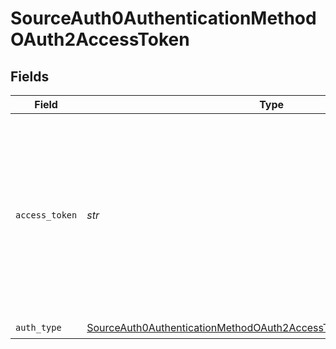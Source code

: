 # SourceAuth0AuthenticationMethodOAuth2AccessToken


## Fields

| Field                                                                                                                                                                                                                                                                           | Type                                                                                                                                                                                                                                                                            | Required                                                                                                                                                                                                                                                                        | Description                                                                                                                                                                                                                                                                     | Example                                                                                                                                                                                                                                                                         |
| ------------------------------------------------------------------------------------------------------------------------------------------------------------------------------------------------------------------------------------------------------------------------------- | ------------------------------------------------------------------------------------------------------------------------------------------------------------------------------------------------------------------------------------------------------------------------------- | ------------------------------------------------------------------------------------------------------------------------------------------------------------------------------------------------------------------------------------------------------------------------------- | ------------------------------------------------------------------------------------------------------------------------------------------------------------------------------------------------------------------------------------------------------------------------------- | ------------------------------------------------------------------------------------------------------------------------------------------------------------------------------------------------------------------------------------------------------------------------------- |
| `access_token`                                                                                                                                                                                                                                                                  | *str*                                                                                                                                                                                                                                                                           | :heavy_check_mark:                                                                                                                                                                                                                                                              | Also called <a href="https://auth0.com/docs/secure/tokens/access-tokens/get-management-api-access-tokens-for-testing">API Access Token </a> The access token used to call the Auth0 Management API Token. It's a JWT that contains specific grant permissions knowns as scopes. |                                                                                                                                                                                                                                                                                 |
| `auth_type`                                                                                                                                                                                                                                                                     | [SourceAuth0AuthenticationMethodOAuth2AccessTokenAuthenticationMethod](../../models/shared/sourceauth0authenticationmethodoauth2accesstokenauthenticationmethod.md)                                                                                                             | :heavy_check_mark:                                                                                                                                                                                                                                                              | N/A                                                                                                                                                                                                                                                                             | oauth2_access_token                                                                                                                                                                                                                                                             |